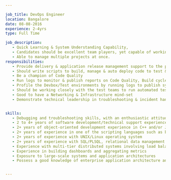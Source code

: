 ```yaml
---

job_title: DevOps Engineer
location: Bangalore
date: 08-08-2016
experience: 2-4yrs
type: Full Time

job_description:
   - Quick Learning & System Understanding Capability,
   - Candidates should be excellent team players, yet capable of working independently
   - Able to manage multiple projects at once. 
responsibilities: 
   - Provide delivery & application release management support to the product teams
   - Should write scripts to build, manage & auto deploy code to test & production environments
   - Be a champion of Code Quality
   - Run logs to monitor & publish reports on Code Quality, Build cycles
   - Profile the Devbox/Test environments by running logs to publish system usage/WLM
   - Should be working closely with the test teams to run automated test scripts for performance & functional validations
   - Good to have a Networking & Infrastructure mind-set
   - Demonstrate technical leadership in troubleshooting & incident handling   


skills: 
   - Debugging and troubleshooting skills, with an enthusiastic attitude to support and resolve customer problems
   - 2 to 4+ years of software development/technical support experience
   - 2+ years of object-oriented development experience in C++ and/or Java
   - 2+ years of experience in one of the scripting languages such as bash, Perl, or Python
   - 2+ years of experience with UNIX/Linux operating system
   - 2+ years of experience with SQL/PLSQL, relational data management
   - Experience with multi-tier distributed systems involving load balancers, caching layers and real-time event processing
   - Experience in building dashboards and aggregating metrics
   - Exposure to large-scale systems and application architectures
   - Possess a good knowledge of enterprise application architecture and technologies including web, web services, client-server and databases


---
```

